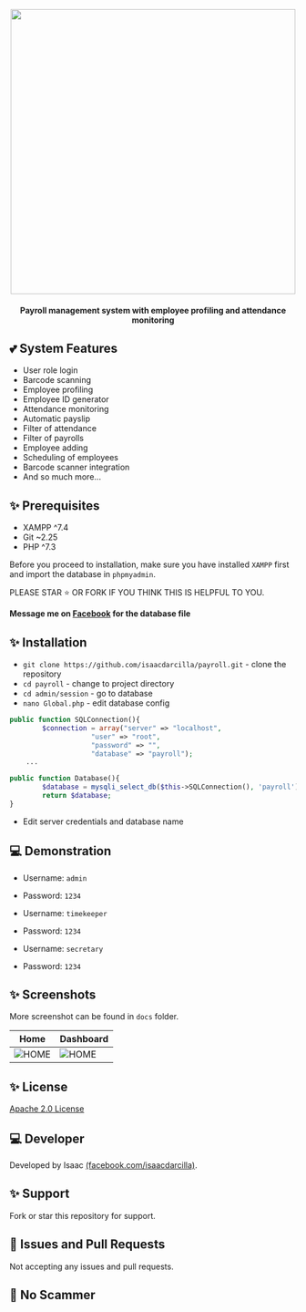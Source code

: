 <p align="center"><img src="https://events.nokidhungry.org/wp-content/uploads/2018/01/Payroll-Final-Logo.png" width="500"></p>

<h4 align="center">Payroll management system with employee profiling and attendance monitoring</h4>
    
## 💕 System Features 

* User role login 
* Barcode scanning
* Employee profiling 
* Employee ID generator  
* Attendance monitoring  
* Automatic payslip
* Filter of attendance
* Filter of payrolls
* Employee adding
* Scheduling of employees
* Barcode scanner integration
* And so much more...  
 
## ✨ Prerequisites

* XAMPP ^7.4
* Git ~2.25
* PHP ^7.3

Before you proceed to installation, make sure you have installed `XAMPP` first and import the database in `phpmyadmin`.

PLEASE STAR ⭐ OR FORK IF YOU THINK THIS IS HELPFUL TO YOU.

**Message me on [Facebook](https://web.facebook.com/isaacdarcilla) for the database file**

## ✨ Installation
 
* `git clone https://github.com/isaacdarcilla/payroll.git` - clone the repository
* `cd payroll` - change to project directory
* `cd admin/session` - go to database 
* `nano Global.php` - edit database config

```php
public function SQLConnection(){
		$connection = array("server" => "localhost", 
				    "user" => "root", 
				    "password" => "", 
				    "database" => "payroll");
    ...
```

```php
public function Database(){
		$database = mysqli_select_db($this->SQLConnection(), 'payroll');
		return $database;
}
```

* Edit server credentials and database name
 
## 💻 Demonstration

* Username: `admin`
* Password: `1234`

* Username: `timekeeper`
* Password: `1234`

* Username: `secretary`
* Password: `1234`

## ✨ Screenshots

More screenshot can be found in ```docs``` folder.

Home  | Dashboard
------------- | -------------
![HOME](https://github.com/isaacdarcilla/payroll/blob/master/docs/Screenshot_2019-09-15%20Profiling%20and%20Payroll%20Management%20System(1).png) | ![HOME](https://github.com/isaacdarcilla/payroll/blob/master/docs/Screenshot_2019-09-15%20Profiling%20and%20Payroll%20Management%20System(11).png)

## ✨ License

[Apache 2.0 License](https://github.com/isaacdarcilla/DesktopQuery/blob/master/LICENSE)
 
## 💻 Developer

Developed by Isaac [(facebook.com/isaacdarcilla)](https://web.facebook.com/isaacdarcilla).

## ✨ Support

Fork or star this repository for support.

## 🐞 Issues and Pull Requests

Not accepting any issues and pull requests. 

## 🚫 No Scammer

